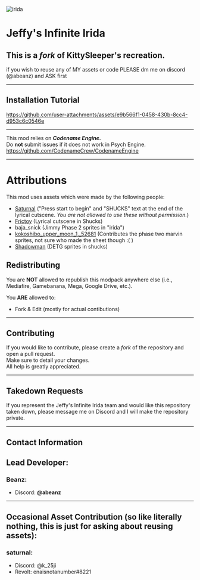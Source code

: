 ![irida](https://static.wikia.nocookie.net/fridaynightfunking/images/7/71/IridaLogo.png/revision/latest/scale-to-width/360?cb=20241214011302)

# Jeffy's Infinite Irida

This is a *fork* of KittySleeper's recreation.
---
if you wish to reuse any of MY assets or code PLEASE dm me on discord (@abeanz) and ASK first

---

## Installation Tutorial

https://github.com/user-attachments/assets/e9b566f1-0458-430b-8cc4-d953c6c0546e

---

This mod relies on ***Codename Engine.***  
Do **not** submit issues if it does not work in Psych Engine.  
https://github.com/CodenameCrew/CodenameEngine  

---

# Attributions
This mod uses assets which were made by the following people:  
- [Saturnal](https://www.youtube.com/@saturnalmania) ("Press start to begin" and "SHUCKS" text at the end of the lyrical cutscene. *You are not allowed to use these without permission.*)
- [Frictoy](https://www.youtube.com/channel/UCroWhqwtUZ7Z_ZedIgzNDdw) (Lyrical cutscene in Shucks)
- baja_snick (Jimmy Phase 2 sprites in "irida")
- [kokoshibo_upper_moon_1._52681](https://www.youtube.com/channel/UCtNlKITpK_Sei1gSjbB7Q2A) (Contributes the phase two marvin sprites, not sure who made the sheet though :( )
- [Shadowman](https://x.com/In_The_Shadow08) (DETG sprites in shucks)

## Redistributing

You are **NOT** allowed to republish this modpack anywhere else (i.e., Mediafire, Gamebanana, Mega, Google Drive, etc.).  

You **ARE** allowed to:  
- Fork & Edit  (mostly for actual contibutions)  

---

## Contributing

If you would like to contribute, please create a *fork* of the repository and open a pull request.  
Make sure to detail your changes.  
All help is greatly appreciated.  

---

## Takedown Requests

If you represent the Jeffy's Infinite Irida team and would like this repository taken down, please message me on Discord and I will make the repository private.

---

## Contact Information

Lead Developer:  
---
### Beanz:  
- Discord: **@abeanz**  

---

Occasional Asset Contribution (so like literally nothing, this is just for asking about reusing assets): 
---
### saturnal:  
- Discord: @k_25ji  
- Revolt: enaisnotanumber#8221  
